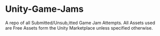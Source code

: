 # Unity-Game-Jams
A repo of all Submitted/Unsub,itted Game Jam Attempts. All Assets used are Free Assets form the Unity Marketplace unless specified otherwise.
